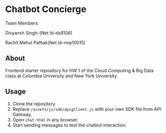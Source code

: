 # Chatbot Concierge #
Team Members:

Divyansh Singh-(Net Id-ds8106)

Rachit Mehul Pathak(Net Id-rmp10015)
## About ##

Frontend starter repository for HW 1 of the Cloud Computing & Big Data
class at Columbia University and New York University.

## Usage ##

1. Clone the repository.
2. Replace `/assets/js/sdk/apigClient.js` with your own SDK file from API
   Gateway.
3. Open `chat.html` in any browser.
4. Start sending messages to test the chatbot interaction.

